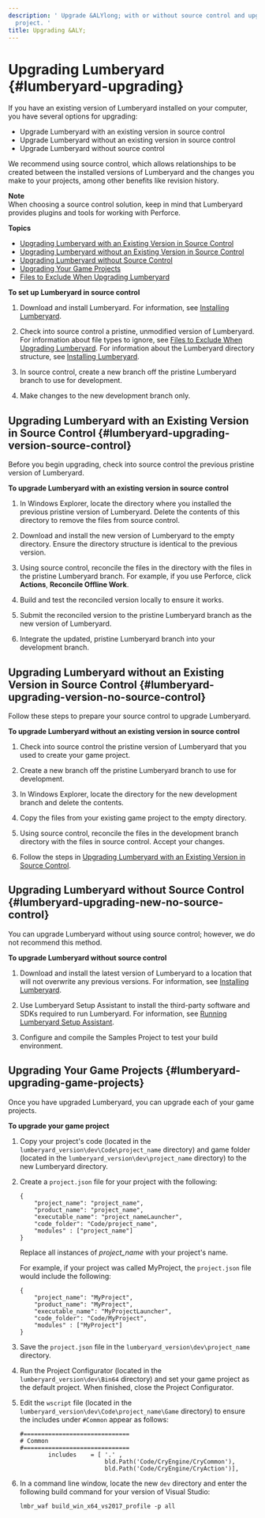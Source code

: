 ```yaml
---
description: ' Upgrade &ALYlong; with or without source control and upgrade your game
  project. '
title: Upgrading &ALY;
---
```

# Upgrading Lumberyard {#lumberyard-upgrading}

If you have an existing version of Lumberyard installed on your computer, you have several options for upgrading: 
+ Upgrade Lumberyard with an existing version in source control
+ Upgrade Lumberyard without an existing version in source control
+ Upgrade Lumberyard without source control

We recommend using source control, which allows relationships to be created between the installed versions of Lumberyard and the changes you make to your projects, among other benefits like revision history\.

**Note**  
When choosing a source control solution, keep in mind that Lumberyard provides plugins and tools for working with Perforce\.

**Topics**
+ [Upgrading Lumberyard with an Existing Version in Source Control](#lumberyard-upgrading-version-source-control)
+ [Upgrading Lumberyard without an Existing Version in Source Control](#lumberyard-upgrading-version-no-source-control)
+ [Upgrading Lumberyard without Source Control](#lumberyard-upgrading-new-no-source-control)
+ [Upgrading Your Game Projects](#lumberyard-upgrading-game-projects)
+ [Files to Exclude When Upgrading Lumberyard](/docs/userguide/lumberyard-upgrading-excluded-files.md)

**To set up Lumberyard in source control**

1. Download and install Lumberyard\. For information, see [Installing Lumberyard](/docs/userguide/setup/downloading-lumberyard.md)\.

1. Check into source control a pristine, unmodified version of Lumberyard\. For information about file types to ignore, see [Files to Exclude When Upgrading Lumberyard](/docs/userguide/lumberyard-upgrading-excluded-files.md)\. For information about the Lumberyard directory structure, see [Installing Lumberyard](/docs/userguide/setup/downloading-lumberyard.md)\.

1. In source control, create a new branch off the pristine Lumberyard branch to use for development\.

1. Make changes to the new development branch only\.

## Upgrading Lumberyard with an Existing Version in Source Control {#lumberyard-upgrading-version-source-control}

Before you begin upgrading, check into source control the previous pristine version of Lumberyard\.

**To upgrade Lumberyard with an existing version in source control**

1. In Windows Explorer, locate the directory where you installed the previous pristine version of Lumberyard\. Delete the contents of this directory to remove the files from source control\.

1. Download and install the new version of Lumberyard to the empty directory\. Ensure the directory structure is identical to the previous version\.

1. Using source control, reconcile the files in the directory with the files in the pristine Lumberyard branch\. For example, if you use Perforce, click **Actions**, **Reconcile Offline Work**\.

1. Build and test the reconciled version locally to ensure it works\.

1. Submit the reconciled version to the pristine Lumberyard branch as the new version of Lumberyard\.

1. Integrate the updated, pristine Lumberyard branch into your development branch\.

## Upgrading Lumberyard without an Existing Version in Source Control {#lumberyard-upgrading-version-no-source-control}

Follow these steps to prepare your source control to upgrade Lumberyard\.

**To upgrade Lumberyard without an existing version in source control**

1. Check into source control the pristine version of Lumberyard that you used to create your game project\.

1. Create a new branch off the pristine Lumberyard branch to use for development\.

1. In Windows Explorer, locate the directory for the new development branch and delete the contents\.

1. Copy the files from your existing game project to the empty directory\.

1. Using source control, reconcile the files in the development branch directory with the files in source control\. Accept your changes\.

1. Follow the steps in [Upgrading Lumberyard with an Existing Version in Source Control](#lumberyard-upgrading-version-source-control)\.

## Upgrading Lumberyard without Source Control {#lumberyard-upgrading-new-no-source-control}

You can upgrade Lumberyard without using source control; however, we do not recommend this method\.

**To upgrade Lumberyard without source control**

1. Download and install the latest version of Lumberyard to a location that will not overwrite any previous versions\. For information, see [Installing Lumberyard](/docs/userguide/setup/downloading-lumberyard.md)\.

1. Use Lumberyard Setup Assistant to install the third\-party software and SDKs required to run Lumberyard\. For information, see [Running Lumberyard Setup Assistant](/docs/userguide/lumberyard-launcher-using.md)\.

1. Configure and compile the Samples Project to test your build environment\.

## Upgrading Your Game Projects {#lumberyard-upgrading-game-projects}

Once you have upgraded Lumberyard, you can upgrade each of your game projects\.

**To upgrade your game project**

1. Copy your project's code \(located in the `lumberyard_version\dev\Code\project_name` directory\) and game folder \(located in the `lumberyard_version\dev\project_name` directory\) to the new Lumberyard directory\.

1. Create a `project.json` file for your project with the following: 

   ```
   {
       "project_name": "project_name",
       "product_name": "project_name",
       "executable_name": "project_nameLauncher",
       "code_folder": "Code/project_name",
       "modules" : ["project_name"]
   }
   ```

   Replace all instances of *project\_name* with your project's name\.

   For example, if your project was called MyProject, the `project.json` file would include the following: 

   ```
   {
       "project_name": "MyProject",
       "product_name": "MyProject",
       "executable_name": "MyProjectLauncher",
       "code_folder": "Code/MyProject",
       "modules" : ["MyProject"]
   }
   ```

1. Save the `project.json` file in the `lumberyard_version\dev\project_name` directory\.

1. Run the Project Configurator \(located in the `lumberyard_version\dev\Bin64` directory\) and set your game project as the default project\. When finished, close the Project Configurator\.

1. Edit the `wscript` file \(located in the `lumberyard_version\dev\Code\project_name\Game` directory\) to ensure the includes under `#Common` appear as follows:

   ```
   #==============================
   # Common
   #==============================
           includes    = [ '.' ,
                           bld.Path('Code/CryEngine/CryCommon'),
                           bld.Path('Code/CryEngine/CryAction')],
   ```

1. In a command line window, locate the new `dev` directory and enter the following build command for your version of Visual Studio: 

   ```
   lmbr_waf build_win_x64_vs2017_profile -p all
   ```